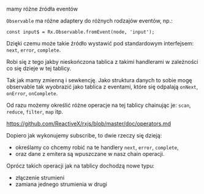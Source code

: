 mamy różne źródła eventów

`Observable` ma różne adaptery do różnych rodzajów eventów, np.:

```const node = document.querySelector('input[type=text]');
const input$ = Rx.Observable.fromEvent(node, 'input');
```

Dzięki czemu może takie źródło wystawić pod standardowym interfejsem: `next`, `error`, `complete`.

Robi się z tego jakby nieskończona tablica z takimi handlerami w zależności co się dzieje w tej tablicy.

Tak jak mamy zmienną i sewkencję. Jako struktura danych to sobie mogę observable tak wyobrazić jako tablica z eventami, które się odpalają `onNext`, `onError`, `onComplete`.

Od razu możemy określić różne operacje na tej tablicy chainując je: `scan`, `reduce`, `filter`, `map` itp.

https://github.com/ReactiveX/rxjs/blob/master/doc/operators.md

Dopiero jak wykonujemy subscribe, to dwie rzeczy się dzieją:

- określamy co chcemy robić na te handlery `next`, `error`, `complete`,
- oraz dane z emitera są wpuszczane w nasz chain operacji.

Oprócz takich operacji jak na tablicy dochodzą nowe typu:

- złączenie strumieni
- zamiana jednego strumienia w drugi
